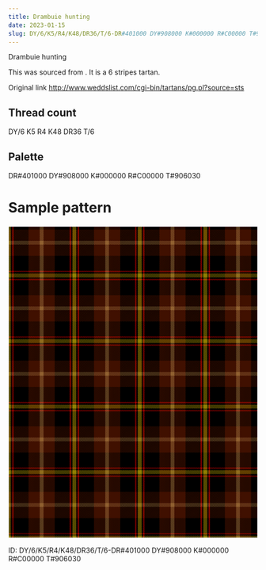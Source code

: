 ```yaml
---
title: Drambuie hunting
date: 2023-01-15
slug: DY/6/K5/R4/K48/DR36/T/6-DR#401000 DY#908000 K#000000 R#C00000 T#906030
---
```

Drambuie hunting

This was sourced from <no value>.  It is a 6 stripes tartan.

Original link http://www.weddslist.com/cgi-bin/tartans/pg.pl?source=sts

## Thread count
DY/6 K5 R4 K48 DR36 T/6

## Palette
DR#401000 DY#908000 K#000000 R#C00000 T#906030

# Sample pattern

![Tartan detail](tartan.png "DY/6 K5 R4 K48 DR36 T/6 tartan")

ID: DY/6/K5/R4/K48/DR36/T/6-DR#401000 DY#908000 K#000000 R#C00000 T#906030